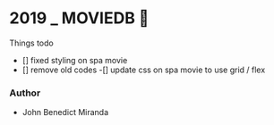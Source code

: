 # 2019 _ MOVIEDB 🐶



Things todo 
- [] fixed styling on spa movie
- [] remove old codes 
-[] update css on spa movie to use grid / flex




### Author
- John Benedict Miranda
